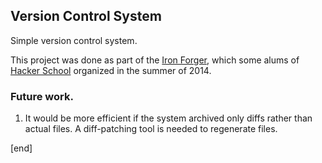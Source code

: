 ## Version Control System

Simple version control system.

This project was done as part of the [Iron Forger](https://hackpad.com/Week-3-Make-a-Local-Version-Control-System-NZ1n98nFktQ), which some alums of [Hacker School](http://hackerschool.com) organized in the summer of 2014.

### Future work.

 1. It would be more efficient if the system archived only diffs rather than actual files. A diff-patching tool is needed to regenerate files.
 
[end]
